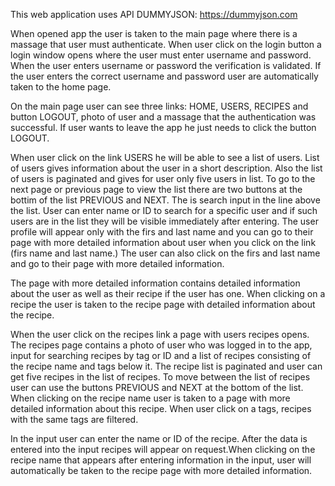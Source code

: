 This web application uses API DUMMYJSON: https://dummyjson.com

When opened app the user is taken to the main page where there is a massage that user must authenticate. When user click on the login button a login window opens where the user must enter username and password. When the user enters username or password the verification is validated.
If the user enters the correct username and password user are automatically taken to the home page.

On the main page user can see three links: HOME, USERS, RECIPES and button LOGOUT, photo of user and a massage that the authentication was successful. If user wants to leave the app he just needs to click the button LOGOUT.

When user click on the link USERS he will be able to see a list of users. List of users gives information about the user in a short description. Also the list of users is paginated and gives for user only five users in list. To go to the next page or previous page to view the list there are two buttons at the bottim of the list PREVIOUS and NEXT. The is search input in the line above the list. User can enter name or ID to search for a specific user and if such users are in the list they will be visible immediately after entering. The user profile will appear only with the firs and last name and you can go to their page with more detailed information about user when you click on the link (firs name and last name.) The user can also click on the firs and last name and go to their page with more detailed information.

The page with more detailed information contains detailed information about the user as well as their recipe if the user has one. When clicking on a recipe the user is taken to the recipe page with detailed information about the recipe.

When the user click on the recipes link a page with users recipes opens. The recipes page contains a photo of user who was logged in to the app, input for searching recipes by tag or ID and a list of recipes consisting of the recipe name and tags below it. The recipe list is paginated and user can get five recipes in the list of recipes. To move between the list of recipes user can use the buttons PREVIOUS and NEXT at the bottom of the list. When clicking on the recipe name user is taken to a page with more detailed information about this recipe. When user click on a tags, recipes with the same tags are filtered.

In the input user can enter the name or ID of the recipe. After the data is entered into the input recipes will appear on request.When clicking on the recipe name that appears after entering information in the input, user will automatically be taken to the recipe page with more detailed information.